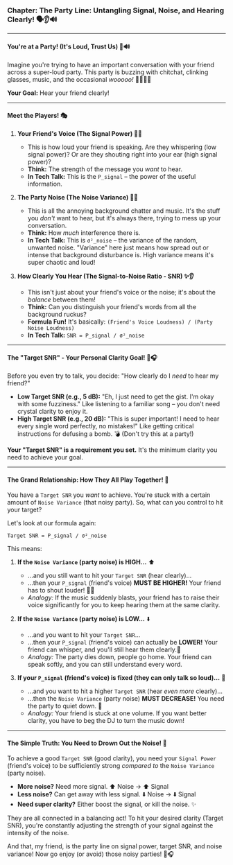 ### **Chapter: The Party Line: Untangling Signal, Noise, and Hearing Clearly! 🗣️👂🔊**
---
#### **You're at a Party! (It's Loud, Trust Us) 🎉🔊**

Imagine you're trying to have an important conversation with your friend across a super-loud party. This party is buzzing with chitchat, clinking glasses, music, and the occasional *wooooo!* 👯‍♀️🥂🎶

**Your Goal:** Hear your friend clearly!

---

#### **Meet the Players! 🎭**

1.  **Your Friend's Voice (The Signal Power) 💪📢**
    *   This is how loud your friend is speaking. Are they whispering (low signal power)? Or are they shouting right into your ear (high signal power)?
    *   **Think:** The strength of the message you *want* to hear.
    *   **In Tech Talk:** This is the `P_signal` – the power of the useful information.

2.  **The Party Noise (The Noise Variance) 🤯🤫**
    *   This is all the annoying background chatter and music. It's the stuff you *don't* want to hear, but it's always there, trying to mess up your conversation.
    *   **Think:** How *much* interference there is.
    *   **In Tech Talk:** This is `σ²_noise` – the variance of the random, unwanted noise. "Variance" here just means how spread out or intense that background disturbance is. High variance means it's super chaotic and loud!

3.  **How Clearly You Hear (The Signal-to-Noise Ratio - SNR) ✨👂**
    *   This isn't just about your friend's voice or the noise; it's about the *balance* between them!
    *   **Think:** Can you distinguish your friend's words from all the background ruckus?
    *   **Formula Fun!** It's basically: `(Friend's Voice Loudness) / (Party Noise Loudness)`
    *   **In Tech Talk:** `SNR = P_signal / σ²_noise`

---

#### **The "Target SNR" - Your Personal Clarity Goal! 🎯🎧**

Before you even try to talk, you decide: "How clearly do I *need* to hear my friend?"

*   **Low Target SNR (e.g., 5 dB):** "Eh, I just need to get the gist. I'm okay with some fuzziness." Like listening to a familiar song – you don't need crystal clarity to enjoy it.
*   **High Target SNR (e.g., 20 dB):** "This is super important! I need to hear every single word perfectly, no mistakes!" Like getting critical instructions for defusing a bomb. 💣 (Don't try this at a party!)

**Your "Target SNR" is a requirement you set.** It's the minimum clarity you need to achieve your goal.

---

#### **The Grand Relationship: How They All Play Together! 🤝**

You have a `Target SNR` you *want* to achieve. You're stuck with a certain amount of `Noise Variance` (that noisy party). So, what can you control to hit your target?

Let's look at our formula again:

`Target SNR = P_signal / σ²_noise`

This means:

1.  **If the `Noise Variance` (party noise) is HIGH...** ⬆️
    *   ...and you still want to hit your `Target SNR` (hear clearly)...
    *   ...then your `P_signal` (friend's voice) **MUST BE HIGHER!** Your friend has to shout louder! 💪📢
    *   *Analogy:* If the music suddenly blasts, your friend has to raise their voice significantly for you to keep hearing them at the same clarity.

2.  **If the `Noise Variance` (party noise) is LOW...** ⬇️
    *   ...and you want to hit your `Target SNR`...
    *   ...then your `P_signal` (friend's voice) can actually be **LOWER!** Your friend can whisper, and you'll still hear them clearly.🤫
    *   *Analogy:* The party dies down, people go home. Your friend can speak softly, and you can still understand every word.

3.  **If your `P_signal` (friend's voice) is fixed (they can only talk so loud)...** 📢
    *   ...and you want to hit a higher `Target SNR` (hear *even more* clearly)...
    *   ...then the `Noise Variance` (party noise) **MUST DECREASE!** You need the party to quiet down. 🤫
    *   *Analogy:* Your friend is stuck at one volume. If you want better clarity, you have to beg the DJ to turn the music down!

---

#### **The Simple Truth: You Need to Drown Out the Noise! 🌊**

To achieve a good `Target SNR` (good clarity), you need your `Signal Power` (friend's voice) to be sufficiently strong *compared to* the `Noise Variance` (party noise).

*   **More noise?** Need more signal. ⬆️ Noise → ⬆️ Signal
*   **Less noise?** Can get away with less signal. ⬇️ Noise → ⬇️ Signal
*   **Need super clarity?** Either boost the signal, or kill the noise. ✨

They are all connected in a balancing act! To hit your desired clarity (Target SNR), you're constantly adjusting the strength of your signal against the intensity of the noise.

And that, my friend, is the party line on signal power, target SNR, and noise variance! Now go enjoy (or avoid) those noisy parties! 🎉🎧